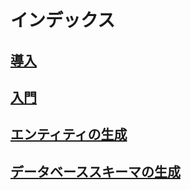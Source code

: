 # インデックス

## [導入](01-introduction.md)

## [入門](02-installation-and-configuration.md)

## [エンティティの生成](03-generating-entities.md)

## [データベーススキーマの生成](04-generating-database-schema.md)
